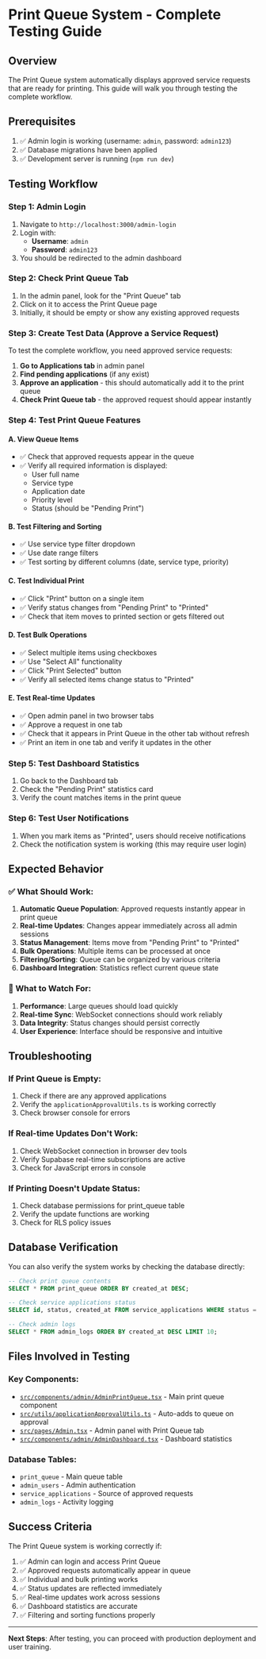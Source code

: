 # Print Queue System - Complete Testing Guide

## Overview
The Print Queue system automatically displays approved service requests that are ready for printing. This guide will walk you through testing the complete workflow.

## Prerequisites
1. ✅ Admin login is working (username: `admin`, password: `admin123`)
2. ✅ Database migrations have been applied
3. ✅ Development server is running (`npm run dev`)

## Testing Workflow

### Step 1: Admin Login
1. Navigate to `http://localhost:3000/admin-login`
2. Login with:
   - **Username**: `admin`
   - **Password**: `admin123`
3. You should be redirected to the admin dashboard

### Step 2: Check Print Queue Tab
1. In the admin panel, look for the "Print Queue" tab
2. Click on it to access the Print Queue page
3. Initially, it should be empty or show any existing approved requests

### Step 3: Create Test Data (Approve a Service Request)
To test the complete workflow, you need approved service requests:

1. **Go to Applications tab** in admin panel
2. **Find pending applications** (if any exist)
3. **Approve an application** - this should automatically add it to the print queue
4. **Check Print Queue tab** - the approved request should appear instantly

### Step 4: Test Print Queue Features

#### A. View Queue Items
- ✅ Check that approved requests appear in the queue
- ✅ Verify all required information is displayed:
  - User full name
  - Service type
  - Application date
  - Priority level
  - Status (should be "Pending Print")

#### B. Test Filtering and Sorting
- ✅ Use service type filter dropdown
- ✅ Use date range filters
- ✅ Test sorting by different columns (date, service type, priority)

#### C. Test Individual Print
- ✅ Click "Print" button on a single item
- ✅ Verify status changes from "Pending Print" to "Printed"
- ✅ Check that item moves to printed section or gets filtered out

#### D. Test Bulk Operations
- ✅ Select multiple items using checkboxes
- ✅ Use "Select All" functionality
- ✅ Click "Print Selected" button
- ✅ Verify all selected items change status to "Printed"

#### E. Test Real-time Updates
- ✅ Open admin panel in two browser tabs
- ✅ Approve a request in one tab
- ✅ Check that it appears in Print Queue in the other tab without refresh
- ✅ Print an item in one tab and verify it updates in the other

### Step 5: Test Dashboard Statistics
1. Go back to the Dashboard tab
2. Check the "Pending Print" statistics card
3. Verify the count matches items in the print queue

### Step 6: Test User Notifications
1. When you mark items as "Printed", users should receive notifications
2. Check the notification system is working (this may require user login)

## Expected Behavior

### ✅ What Should Work:
1. **Automatic Queue Population**: Approved requests instantly appear in print queue
2. **Real-time Updates**: Changes appear immediately across all admin sessions
3. **Status Management**: Items move from "Pending Print" to "Printed"
4. **Bulk Operations**: Multiple items can be processed at once
5. **Filtering/Sorting**: Queue can be organized by various criteria
6. **Dashboard Integration**: Statistics reflect current queue state

### 🚨 What to Watch For:
1. **Performance**: Large queues should load quickly
2. **Real-time Sync**: WebSocket connections should work reliably
3. **Data Integrity**: Status changes should persist correctly
4. **User Experience**: Interface should be responsive and intuitive

## Troubleshooting

### If Print Queue is Empty:
1. Check if there are any approved applications
2. Verify the `applicationApprovalUtils.ts` is working correctly
3. Check browser console for errors

### If Real-time Updates Don't Work:
1. Check WebSocket connection in browser dev tools
2. Verify Supabase real-time subscriptions are active
3. Check for JavaScript errors in console

### If Printing Doesn't Update Status:
1. Check database permissions for print_queue table
2. Verify the update functions are working
3. Check for RLS policy issues

## Database Verification

You can also verify the system works by checking the database directly:

```sql
-- Check print queue contents
SELECT * FROM print_queue ORDER BY created_at DESC;

-- Check service applications status
SELECT id, status, created_at FROM service_applications WHERE status = 'approved';

-- Check admin logs
SELECT * FROM admin_logs ORDER BY created_at DESC LIMIT 10;
```

## Files Involved in Testing

### Key Components:
- [`src/components/admin/AdminPrintQueue.tsx`](src/components/admin/AdminPrintQueue.tsx) - Main print queue component
- [`src/utils/applicationApprovalUtils.ts`](src/utils/applicationApprovalUtils.ts) - Auto-adds to queue on approval
- [`src/pages/Admin.tsx`](src/pages/Admin.tsx) - Admin panel with Print Queue tab
- [`src/components/admin/AdminDashboard.tsx`](src/components/admin/AdminDashboard.tsx) - Dashboard statistics

### Database Tables:
- `print_queue` - Main queue table
- `admin_users` - Admin authentication
- `service_applications` - Source of approved requests
- `admin_logs` - Activity logging

## Success Criteria

The Print Queue system is working correctly if:
1. ✅ Admin can login and access Print Queue
2. ✅ Approved requests automatically appear in queue
3. ✅ Individual and bulk printing works
4. ✅ Status updates are reflected immediately
5. ✅ Real-time updates work across sessions
6. ✅ Dashboard statistics are accurate
7. ✅ Filtering and sorting functions properly

---

**Next Steps**: After testing, you can proceed with production deployment and user training.